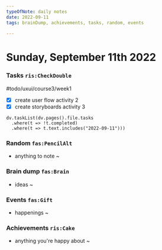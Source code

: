 ```yaml
---
typeOfNote: daily notes
date: 2022-09-11
tags: brainDump, achievements, tasks, random, events

---
```

# Sunday, September 11th 2022

### Tasks `ris:CheckDouble`
 #todo/uxui/course3/week1
 - [x] create user flow activity 2
 - [x] create storyboards activity 3

```dataviewjs
dv.taskList(dv.pages().file.tasks 
  .where(t => !t.completed)
  .where(t => t.text.includes("2022-09-11")))
```



### Random `fas:PencilAlt`
 - anything to note ~




### Brain dump `fas:Brain`
 - ideas ~ 




### Events `fas:Gift`
 - happenings ~






### Achievements `ris:Cake`
 - anything you're happy about ~ 

